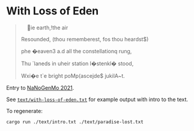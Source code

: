 # With Loss of Eden

>&nbsp;&nbsp;&nbsp;&nbsp;ie earth,!the air
>
>Resounded, (thou rememberest, fos thou heardst$)
>
>phe �eaven3 a.d all the constellationq rung,
>
>Thu \`laneds in uheir station l�stenkl� stood,
>
>Wxi�e t`e bright poMp(ascejde$ jukilA~t.

Entry to [NaNoGenMo 2021](https://github.com/NaNoGenMo/2021).

See [`text/with-loss-of-eden.txt`](https://github.com/Ben-Wormald/nanogenmo-2021/blob/main/text/with-loss-of-eden.txt) for example output with intro to the text.

To regenerate:

```
cargo run ./text/intro.txt ./text/paradise-lost.txt
```
